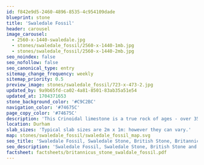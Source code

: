 ```yaml
---
id: f842e9d5-2460-4896-8535-4c954109dade
blueprint: stone
title: 'Swaledale Fossil'
header: carousel
image_carousel:
  - 2560-x-1440-swaledale.jpg
  - stones/swaledale_fossil/2560-x-1440-1mb.jpg
  - stones/swaledale_fossil/2560-x-1440-2mb.jpg
seo_noindex: false
seo_nofollow: false
seo_canonical_type: entry
sitemap_change_frequency: weekly
sitemap_priority: 0.5
preview_image: stones/swaledale_fossil/723-x-473-2.jpg
updated_by: 9a9b65fd-ca02-4a81-8501-83ab35a51e54
updated_at: 1704371653
stone_background_color: '#C9C2BC'
navigation_color: '#74675C'
page_copy_color: '#74675C'
description: 'This Crinoidal limestone is a true rock of ages - over 350 million years old. Its story dramatically reflected by the stunning and large fossils that emerge as a result of the polishing process. It was quarried in North Yorkshire and used in Durham Cathedral (13th century) and as pavements for York Minster (15th century). It then went out of vogue, perhaps due to it being very dense and difficult to work, but it reappeared in the 18th and 19th century in some houses of distinction in the north of England.'
location: Durham
slab_sizes: 'Typical slab sizes are 2m x 1m: however they can vary.'
map: stones/swaledale_fossil/swaledale_fossil_map.svg
seo_title: 'Swaledale Fossil, Swaledale Stone, British Stone, Britannicus Stone'
seo_description: 'Swaledale Fossil, Swaledale Stone, British Stone and British marble, Britannicus Stone, The Shining Stones of Britain. British polished stone. Devonshire Stone.'
factsheet: factsheets/britannicus_stone_swaldale_fossil.pdf
---
```


